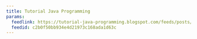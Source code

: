 ```yaml
---
title: Tutorial Java Programming
params:
  feedlink: https://tutorial-java-programming.blogspot.com/feeds/posts/default
  feedid: c2b0f50bb934e4d21973c168ada1d63c
---
```

